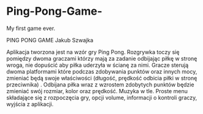 # Ping-Pong-Game-
My first game ever. 


PING PONG GAME
Jakub Szwajka

Aplikacja tworzona jest na wzór gry Ping Pong. Rozgrywka toczy się pomiędzy dwoma graczami którzy mają za zadanie odbijając piłkę w stronę wroga, nie dopuścić aby piłka uderzyła w ścianę za nimi. 
Gracze sterują dwoma platformami które podczas zdobywania punktów oraz innych mocy, zmieniać będą swoje właściwości (długość, prędkość odbicia piłki w stronę przeciwnika) . 
Odbijana piłka wraz z wzrostem zdobytych punktów będzie zmieniać swój rozmiar, kolor oraz prędkość. 
Muzyka w tle.
Proste menu składające się z rozpoczęcia gry, opcji volume, informacji o kontroli graczy, wyjścia z aplikacji.
